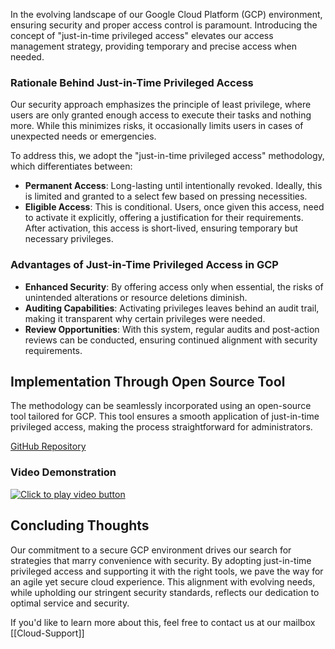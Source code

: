 
In the evolving landscape of our Google Cloud Platform (GCP) environment, ensuring security and proper access control is paramount. Introducing the concept of "just-in-time privileged access" elevates our access management strategy, providing temporary and precise access when needed.

### Rationale Behind Just-in-Time Privileged Access

Our security approach emphasizes the principle of least privilege, where users are only granted enough access to execute their tasks and nothing more. While this minimizes risks, it occasionally limits users in cases of unexpected needs or emergencies.

To address this, we adopt the "just-in-time privileged access" methodology, which differentiates between:

* **Permanent Access**: Long-lasting until intentionally revoked. Ideally, this is limited and granted to a select few based on pressing necessities.
* **Eligible Access**: This is conditional. Users, once given this access, need to activate it explicitly, offering a justification for their requirements. After activation, this access is short-lived, ensuring temporary but necessary privileges.

### Advantages of Just-in-Time Privileged Access in GCP

* **Enhanced Security**: By offering access only when essential, the risks of unintended alterations or resource deletions diminish. 
* **Auditing Capabilities**: Activating privileges leaves behind an audit trail, making it transparent why certain privileges were needed.
* **Review Opportunities**: With this system, regular audits and post-action reviews can be conducted, ensuring continued alignment with security requirements.

## Implementation Through Open Source Tool

The methodology can be seamlessly incorporated using an open-source tool tailored for GCP. This tool ensures a smooth application of just-in-time privileged access, making the process straightforward for administrators.

[GitHub Repository](https://github.com/GoogleCloudPlatform/jit-access)

### Video Demonstration

[![Click to play video button](https://github.com/PHACDataHub/Wiki/assets/367922/ba1dfbb3-f192-4e3e-a693-eb998c167c54)](https://www.youtube.com/watch?v=rRrxuRPmutY)

## Concluding Thoughts

Our commitment to a secure GCP environment drives our search for strategies that marry convenience with security. By adopting just-in-time privileged access and supporting it with the right tools, we pave the way for an agile yet secure cloud experience. This alignment with evolving needs, while upholding our stringent security standards, reflects our dedication to optimal service and security.

If you'd like to learn more about this, feel free to contact us at our mailbox [[Cloud-Support]]
